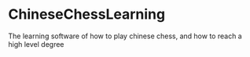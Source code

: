 ChineseChessLearning
====================

The learning software of how to play chinese chess, and how to reach a high level degree
